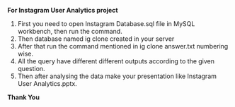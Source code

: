 **For Instagram User Analytics project**

1. First you need to open Instagram Database.sql file in MySQL workbench, then run the command.
2. Then database named ig clone created in your server
3. After that run the command mentioned in ig clone answer.txt numbering wise.
4. All the query have different different outputs according to the given question.
5. Then after analysing the data make your presentation like Instagram User Analytics.pptx.

**Thank You**